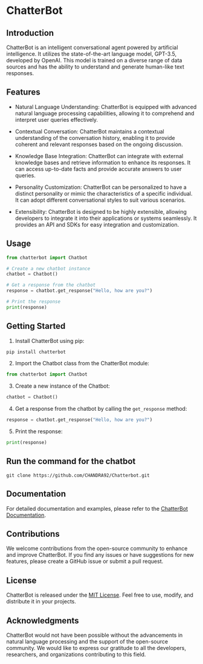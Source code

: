 # ChatterBot

## Introduction
ChatterBot is an intelligent conversational agent powered by artificial intelligence. It utilizes the state-of-the-art language model, GPT-3.5, developed by OpenAI. This model is trained on a diverse range of data sources and has the ability to understand and generate human-like text responses.

## Features
- Natural Language Understanding: ChatterBot is equipped with advanced natural language processing capabilities, allowing it to comprehend and interpret user queries effectively.

- Contextual Conversation: ChatterBot maintains a contextual understanding of the conversation history, enabling it to provide coherent and relevant responses based on the ongoing discussion.

- Knowledge Base Integration: ChatterBot can integrate with external knowledge bases and retrieve information to enhance its responses. It can access up-to-date facts and provide accurate answers to user queries.

- Personality Customization: ChatterBot can be personalized to have a distinct personality or mimic the characteristics of a specific individual. It can adopt different conversational styles to suit various scenarios.

- Extensibility: ChatterBot is designed to be highly extensible, allowing developers to integrate it into their applications or systems seamlessly. It provides an API and SDKs for easy integration and customization.

## Usage

```python
from chatterbot import Chatbot

# Create a new chatbot instance
chatbot = Chatbot()

# Get a response from the chatbot
response = chatbot.get_response("Hello, how are you?")

# Print the response
print(response)
```

## Getting Started

1. Install ChatterBot using pip:

```bash
pip install chatterbot
```

2. Import the Chatbot class from the ChatterBot module:

```python
from chatterbot import Chatbot
```

3. Create a new instance of the Chatbot:

```python
chatbot = Chatbot()
```

4. Get a response from the chatbot by calling the `get_response` method:

```python
response = chatbot.get_response("Hello, how are you?")
```

5. Print the response:

```python
print(response)
```

## Run the command for the chatbot
```unix
git clone https://github.com/CHANDRA92/Chatterbot.git
```

## Documentation
For detailed documentation and examples, please refer to the [ChatterBot Documentation](https://chatterbot-docs.org).

## Contributions
We welcome contributions from the open-source community to enhance and improve ChatterBot. If you find any issues or have suggestions for new features, please create a GitHub issue or submit a pull request.

## License
ChatterBot is released under the [MIT License](https://opensource.org/licenses/MIT). Feel free to use, modify, and distribute it in your projects.

## Acknowledgments
ChatterBot would not have been possible without the advancements in natural language processing and the support of the open-source community. We would like to express our gratitude to all the developers, researchers, and organizations contributing to this field.